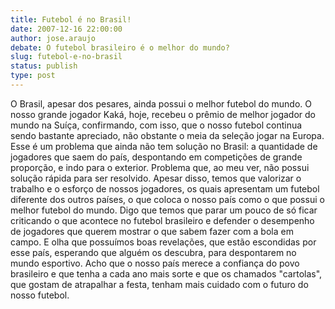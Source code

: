 ```yaml
---
title: Futebol é no Brasil!
date: 2007-12-16 22:00:00
author: jose.araujo
debate: O futebol brasileiro é o melhor do mundo?
slug: futebol-e-no-brasil
status: publish 
type: post
---
```


O Brasil, apesar dos pesares, ainda possui o melhor futebol do mundo. O nosso grande jogador Kaká, hoje, recebeu o prêmio de melhor jogador do mundo na Suíça, confirmando, com isso, que o nosso futebol continua sendo bastante apreciado, não obstante o meia da seleção jogar na Europa. Esse é um problema que ainda não tem solução no Brasil: a quantidade de jogadores que saem do país, despontando em competições de grande proporção, e indo para o exterior. Problema que, ao meu ver, não possui solução rápida para ser resolvido. Apesar disso, temos que valorizar o trabalho e o esforço de nossos jogadores, os quais apresentam um futebol diferente dos outros países, o que coloca o nosso país como o que possui o melhor futebol do mundo. Digo que temos que parar um pouco de só ficar criticando o que acontece no futebol brasileiro e defender o desempenho de jogadores que querem mostrar o que sabem fazer com a bola em campo. E olha que possuímos boas revelações, que estão escondidas por esse país, esperando que alguém os descubra, para despontarem no mundo esportivo. Acho que o nosso país merece a confiança do povo brasileiro e que tenha a cada ano mais sorte e que os chamados "cartolas", que gostam de atrapalhar a festa, tenham mais cuidado com o futuro do nosso futebol.
